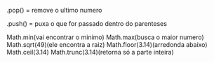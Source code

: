 .pop() = remove o ultimo numero

.push() = puxa o que for passado dentro do parenteses

Math.min(vai encontrar o minimo)
Math.max(busca o maior numero)
Math.sqrt(49)(ele encontra a raiz)
Math.floor(3.14)(arredonda abaixo)
Math.ceil(3.14)
Math.trunc(3.14)(retorna só a parte inteira)